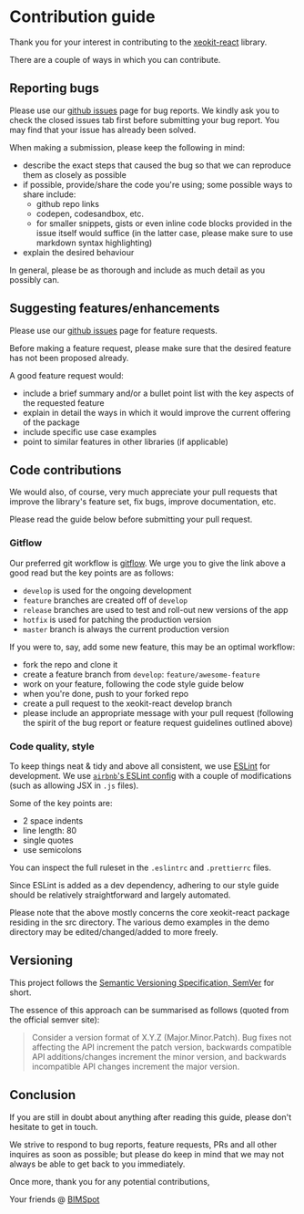 # Contribution guide

Thank you for your interest in contributing to the [xeokit-react](https://github.com/bimspot/xeokit-react) library.

There are a couple of ways in which you can contribute.

## Reporting bugs

Please use our [github issues](https://github.com/bimspot/xeokit-react/issues) page for bug reports. We kindly ask you to check the closed issues tab first before submitting your bug report. You may find that your issue has already been solved.

When making a submission, please keep the following in mind:

- describe the exact steps that caused the bug so that we can reproduce them as closely as possible
- if possible, provide/share the code you're using; some possible ways to share include:
  - github repo links
  - codepen, codesandbox, etc.
  - for smaller snippets, gists or even inline code blocks provided in the issue itself would suffice (in the latter case, please make sure to use markdown syntax highlighting)
- explain the desired behaviour

In general, please be as thorough and include as much detail as you possibly can.

## Suggesting features/enhancements

Please use our [github issues](https://github.com/bimspot/xeokit-react/issues) page for feature requests.

Before making a feature request, please make sure that the desired feature has not been proposed already.

A good feature request would:

- include a brief summary and/or a bullet point list with the key aspects of the requested feature
- explain in detail the ways in which it would improve the current offering of the package
- include specific use case examples
- point to similar features in other libraries (if applicable)

## Code contributions

We would also, of course, very much appreciate your pull requests that improve the library's feature set, fix bugs, improve documentation, etc.

Please read the guide below before submitting your pull request.

### Gitflow

Our preferred git workflow is [gitflow](https://nvie.com/posts/a-successful-git-branching-model/). We urge you to give the link above a good read but the key points are as follows:

- `develop` is used for the ongoing development
- `feature` branches are created off of `develop`
- `release` branches are used to test and roll-out new versions of the app
- `hotfix` is used for patching the production version
- `master` branch is always the current production version

If you were to, say, add some new feature, this may be an optimal workflow:

- fork the repo and clone it
- create a feature branch from `develop`: `feature/awesome-feature`
- work on your feature, following the code style guide below
- when you're done, push to your forked repo
- create a pull request to the xeokit-react develop branch
- please include an appropriate message with your pull request (following the spirit of the bug report or feature request guidelines outlined above)

### Code quality, style

To keep things neat & tidy and above all consistent, we use [ESLint](https://eslint.org) for development. We use [`airbnb`'s ESLint config](https://www.npmjs.com/package/eslint-config-airbnb) with a couple of modifications (such as allowing JSX in `.js` files).

Some of the key points are:

- 2 space indents
- line length: 80
- single quotes
- use semicolons

You can inspect the full ruleset in the `.eslintrc` and `.prettierrc` files.

Since ESLint is added as a dev dependency, adhering to our style guide should be relatively straightforward and largely automated.

Please note that the above mostly concerns the core xeokit-react package residing in the src directory. The various demo examples in the demo directory may be edited/changed/added to more freely.

## Versioning

This project follows the [Semantic Versioning Specification, SemVer](https://semver.org) for short.

The essence of this approach can be summarised as follows (quoted from the official semver site):

> Consider a version format of X.Y.Z (Major.Minor.Patch). Bug fixes not affecting the API increment the patch version, backwards compatible API additions/changes increment the minor version, and backwards incompatible API changes increment the major version.

## Conclusion

If you are still in doubt about anything after reading this guide, please don't hesitate to get in touch.

We strive to respond to bug reports, feature requests, PRs and all other inquires as soon as possible; but please do keep in mind that we may not always be able to get back to you immediately.

Once more, thank you for any potential contributions,

Your friends @ [BIMSpot](https://www.bimspot.io)
